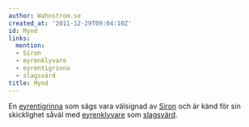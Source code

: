 ```yaml
---
author: Wahnstrom.se
created_at: '2011-12-29T09:04:10Z'
id: Mynd
links:
  mention:
  - Siron
  - eyrenklyvare
  - eyrentigrinna
  - slagsvärd
title: Mynd
---
```


En [eyrentigrinna] som sägs vara välsignad av [Siron] och är känd för sin skicklighet såväl med
[eyrenklyvare] som [slagsvärd].

  [eyrentigrinna]: eyrentigrinna
  [Siron]: Siron
  [eyrenklyvare]: eyrenklyvare
  [slagsvärd]: slagsvärd